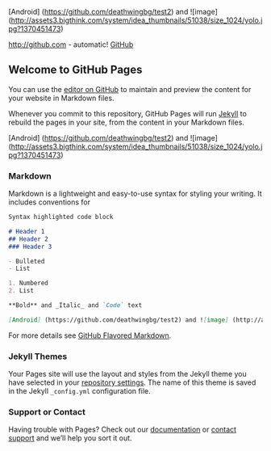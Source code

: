 
[Android] (https://github.com/deathwingbg/test2) and ![image] (http://assets3.bigthink.com/system/idea_thumbnails/51038/size_1024/yolo.jpg?1370451473)

http://github.com - automatic!
[GitHub](http://github.com)
## Welcome to GitHub Pages

You can use the [editor on GitHub](https://github.com/deathwingbg/deathwingbg.github.io/edit/master/index.md) to maintain and preview the content for your website in Markdown files.

Whenever you commit to this repository, GitHub Pages will run [Jekyll](https://jekyllrb.com/) to rebuild the pages in your site, from the content in your Markdown files.


[Android] (https://github.com/deathwingbg/test2) and ![image] (http://assets3.bigthink.com/system/idea_thumbnails/51038/size_1024/yolo.jpg?1370451473)
### Markdown

Markdown is a lightweight and easy-to-use syntax for styling your writing. It includes conventions for

```markdown
Syntax highlighted code block

# Header 1
## Header 2
### Header 3

- Bulleted
- List

1. Numbered
2. List

**Bold** and _Italic_ and `Code` text

[Android] (https://github.com/deathwingbg/test2) and ![image] (http://assets3.bigthink.com/system/idea_thumbnails/51038/size_1024/yolo.jpg?1370451473)
```

For more details see [GitHub Flavored Markdown](https://guides.github.com/features/mastering-markdown/).

### Jekyll Themes

Your Pages site will use the layout and styles from the Jekyll theme you have selected in your [repository settings](https://github.com/deathwingbg/deathwingbg.github.io/settings). The name of this theme is saved in the Jekyll `_config.yml` configuration file.

### Support or Contact

Having trouble with Pages? Check out our [documentation](https://help.github.com/categories/github-pages-basics/) or [contact support](https://github.com/contact) and we’ll help you sort it out.
